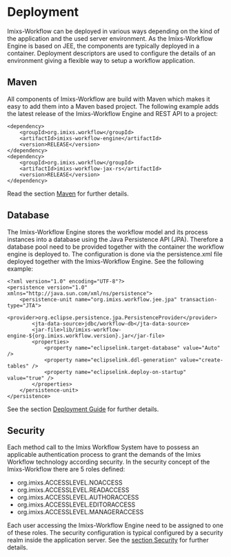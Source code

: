 # Deployment
Imixs-Workflow can be deployed in various ways depending on the kind of the application and the used server environment. As the Imixs-Workflow Engine is based on JEE, the components are typically deployed in a container. Deployment descriptors are used to configure the details of an environment giving a flexible way to setup a workflow application. 

## Maven
All components of Imixs-Workflow are build with Maven which makes it easy to add them into a Maven based project. The following example adds the latest release of the Imixs-Workflow Engine and REST API to a project:

	<dependency>
		<groupId>org.imixs.workflow</groupId>
		<artifactId>imixs-workflow-engine</artifactId>
		<version>RELEASE</version>
	</dependency>
	<dependency>
		<groupId>org.imixs.workflow</groupId>
		<artifactId>imixs-workflow-jax-rs</artifactId>
		<version>RELEASE</version>
	</dependency>

Read the section [Maven](../maven.html) for further details.

## Database
The Imixs-Workflow Engine stores the workflow model and its process instances into a database using the Java Persistence API (JPA). Therefore a database pool need to be provided together with the container the workflow engine is deployed to. The configuration is done via the persistence.xml file deployed together with the Imixs-Workflow Engine. See the following example:


	<?xml version="1.0" encoding="UTF-8"?>
	<persistence version="1.0" xmlns="http://java.sun.com/xml/ns/persistence">
		<persistence-unit name="org.imixs.workflow.jee.jpa" transaction-type="JTA">	
			<provider>org.eclipse.persistence.jpa.PersistenceProvider</provider>	
			<jta-data-source>jdbc/workflow-db</jta-data-source>
			<jar-file>lib/imixs-workflow-engine-${org.imixs.workflow.version}.jar</jar-file>
			<properties>
				<property name="eclipselink.target-database" value="Auto" />
				<property name="eclipselink.ddl-generation" value="create-tables" />
				<property name="eclipselink.deploy-on-startup" value="true" />
			</properties>				
		</persistence-unit>
	</persistence> 

See the section [Deployment Guide](./deployment_guide.html) for further details.


## Security
Each method call to the Imixs Workflow System have to possess an applicable authentication process to grant the demands of the Imixs Workflow technology according security. 
In the security concept of the Imixs-Workflow there are 5 roles defined:

  * org.imixs.ACCESSLEVEL.NOACCESS  
  * org.imixs.ACCESSLEVEL.READACCESS
  * org.imixs.ACCESSLEVEL.AUTHORACCESS
  * org.imixs.ACCESSLEVEL.EDITORACCESS
  * org.imixs.ACCESSLEVEL.MANAGERACCESS

Each user accessing the Imixs-Workflow Engine need to be assigned to one of these roles. The security configuration is typical configured by a security realm inside the application server. See the [section Security](./security.html) for further details.
